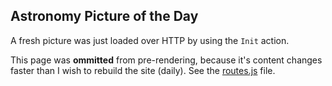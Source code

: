 ## Astronomy Picture of the Day

A fresh picture was just loaded over HTTP by using the `Init` action.

This page was **ommitted** from pre-rendering, because it's content changes faster than I wish to rebuild the site (daily). See the [routes.js](https://github.com) file.


